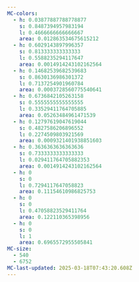 ```yaml
---
MC-colors:
  - h: 0.03877887788778877
    s: 0.8487394957983194
    l: 0.4666666666666667
    area: 0.012863534675615212
  - h: 0.6029143897996357
    s: 0.813333333333333
    l: 0.5588235294117647
    area: 0.0014914243102162564
  - h: 0.14682539682539683
    s: 0.8630136986301372
    l: 0.7137254901960784
    area: 0.0003728560775540641
  - h: 0.6736842105263158
    s: 0.5555555555555555
    l: 0.33529411764705885
    area: 0.05263484961471539
  - h: 0.12797619047619044
    s: 0.4827586206896552
    l: 0.2274509803921569
    area: 0.0009321401938851603
  - h: 0.3636363636363636
    s: 0.7333333333333333
    l: 0.029411764705882353
    area: 0.0014914243102162564
  - h: 0
    s: 0
    l: 0.7294117647058823
    area: 0.11154610986825753
  - h: 0
    s: 0
    l: 0.47058823529411764
    area: 0.122110365398956
  - h: 0
    s: 0
    l: 1
    area: 0.6965572955505841
MC-size:
  - 540
  - 6752
MC-last-updated: 2025-03-18T07:43:20.608Z
---
```

